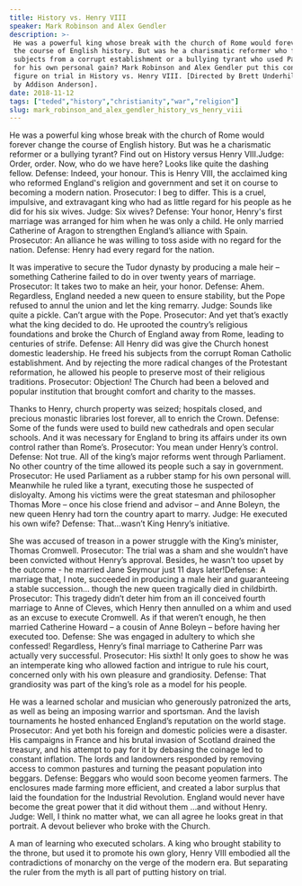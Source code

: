 ```yaml
---
title: History vs. Henry VIII
speaker: Mark Robinson and Alex Gendler
description: >-
 He was a powerful king whose break with the church of Rome would forever change
 the course of English history. But was he a charismatic reformer who freed his
 subjects from a corrupt establishment or a bullying tyrant who used Parliament
 for his own personal gain? Mark Robinson and Alex Gendler put this controversial
 figure on trial in History vs. Henry VIII. [Directed by Brett Underhill, narrated
 by Addison Anderson].
date: 2018-11-12
tags: ["teded","history","christianity","war","religion"]
slug: mark_robinson_and_alex_gendler_history_vs_henry_viii
---
```


He was a powerful king whose break with the church of Rome would forever change the
course of English history. But was he a charismatic reformer or a bullying tyrant? Find
out on History versus Henry VIII.Judge: Order, order. Now, who do we have here? Looks like
quite the dashing fellow. Defense: Indeed, your honour. This is Henry VIII, the acclaimed
king who reformed England's religion and government and set it on course to becoming a
modern nation. Prosecutor: I beg to differ. This is a cruel, impulsive, and extravagant
king who had as little regard for his people as he did for his six wives. Judge: Six
wives? Defense: Your honor, Henry's first marriage was arranged for him when he was only a
child. He only married Catherine of Aragon to strengthen England’s alliance with
Spain. Prosecutor: An alliance he was willing to toss aside with no regard for the
nation. Defense: Henry had every regard for the nation.

It was imperative to secure the Tudor dynasty by producing a male heir – something
Catherine failed to do in over twenty years of marriage. Prosecutor: It takes two to make
an heir, your honor. Defense: Ahem. Regardless, England needed a new queen to ensure
stability, but the Pope refused to annul the union and let the king remarry. Judge: Sounds
like quite a pickle. Can’t argue with the Pope. Prosecutor: And yet that’s exactly what
the king decided to do. He uprooted the country’s religious foundations and broke the
Church of England away from Rome, leading to centuries of strife. Defense: All Henry did
was give the Church honest domestic leadership. He freed his subjects from the corrupt 
Roman Catholic establishment. And by rejecting the more radical changes of the Protestant
reformation, he allowed his people to preserve most of their religious
traditions. Prosecutor: Objection! The Church had been a beloved and popular institution
that brought comfort and charity to the masses.

Thanks to Henry, church property was seized; hospitals closed, and precious monastic 
libraries lost forever, all to enrich the Crown. Defense: Some of the funds were used to
build new cathedrals and open secular schools. And it was necessary for England to bring
its affairs under its own control rather than Rome’s. Prosecutor: You mean under Henry’s
control. Defense: Not true. All of the king’s major reforms went through Parliament. No
other country of the time allowed its people such a say in government. Prosecutor: He used
Parliament as a rubber stamp for his own personal will. Meanwhile he ruled like a tyrant,
executing those he suspected of disloyalty. Among his victims were the great statesman
and philosopher Thomas More – once his close friend and advisor – and Anne Boleyn, the new
queen Henry had torn the country apart to marry. Judge: He executed his own wife? Defense:
That…wasn’t King Henry’s initiative.

She was accused of treason in a power struggle with the King’s minister, Thomas
Cromwell. Prosecutor: The trial was a sham and she wouldn’t have been convicted without
Henry’s approval. Besides, he wasn’t too upset by the outcome - he married Jane Seymour 
just 11 days later!Defense: A marriage that, I note, succeeded in producing a male heir
and guaranteeing a stable succession… though the new queen tragically died in
childbirth. Prosecutor: This tragedy didn’t deter him from an ill conceived fourth 
marriage to Anne of Cleves, which Henry then annulled on a whim and used as an excuse to
execute Cromwell. As if that weren’t enough, he then married Catherine Howard – a cousin
of Anne Boleyn – before having her executed too. Defense: She was engaged in adultery to
which she confessed! Regardless, Henry’s final marriage to Catherine Parr was actually
very successful. Prosecutor: His sixth! It only goes to show he was an intemperate king who
allowed faction and intrigue to rule his court, concerned only with his own pleasure and
grandiosity. Defense: That grandiosity was part of the king’s role as a model for his
people.

He was a learned scholar and musician who generously patronized the arts, as well as being
an imposing warrior and sportsman. And the lavish tournaments he hosted enhanced
England’s reputation on the world stage. Prosecutor: And yet both his foreign and domestic
policies were a disaster. His campaigns in France and his brutal invasion of Scotland
drained the treasury, and his attempt to pay for it by debasing the coinage led to
constant inflation. The lords and landowners responded by removing access to common
pastures and turning the peasant population into beggars. Defense: Beggars who would soon 
become yeomen farmers. The enclosures made farming more efficient, and created a labor
surplus that laid the foundation for the Industrial Revolution. England would never have
become the great power that it did without them …and without Henry. Judge: Well, I think
no matter what, we can all agree he looks great in that portrait. A devout believer who
broke with the Church.

A man of learning who executed scholars. A king who brought stability to the throne, but
used it to promote his own glory, Henry VIII embodied all the contradictions of monarchy
on the verge of the modern era. But separating the ruler from the myth is all part of
putting history on trial.

<!--
ad_duration=0
event="TED-Ed"
external_start_time=0
intro_duration=0
is_subtitle_required="False"
is_talk_featured="False"
language="en"
language_swap="False"
native_language="en"
number_of_related_talks=6
number_of_speakers=1
number_of_subtitled_videos=0
number_of_tags=5
number_of_talk_download_languages=22
number_of_talk_more_resources=0
number_of_talk_recommendations=0
number_of_talks_take_actions=0
post_ad_duration=0
published_timestamp="2018-11-13 16:41:14"
recording_date="2018-11-12"
speaker_is_published=0
speaker_name="Mark Robinson and Alex Gendler"
talk_name="History vs. Henry VIII"
talks_tags=["teded","history","christianity","war","religion"]
url_photo_talk="https://s3.amazonaws.com/talkstar-photos/uploads/ca6239fa-0064-468f-baeb-6eeb1737f6c8/henryVIIItextless.jpg"
url_webpage="https://www.ted.com/talks/mark_robinson_and_alex_gendler_history_vs_henry_viii"
video_type_name="TED-Ed Original"
-->